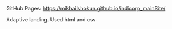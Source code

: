 GitHub Pages:
https://mikhailshokun.github.io/indicorp_mainSite/

Adaptive landing. Used html and css
